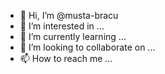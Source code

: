 - 👋 Hi, I’m @musta-bracu
- 👀 I’m interested in ...
- 🌱 I’m currently learning ...
- 💞️ I’m looking to collaborate on ...
- 📫 How to reach me ...

<!---
musta-bracu/musta-bracu is a ✨ special ✨ repository because its `README.md` (this file) appears on your GitHub profile.
You can click the Preview link to take a look at your changes.
--->
